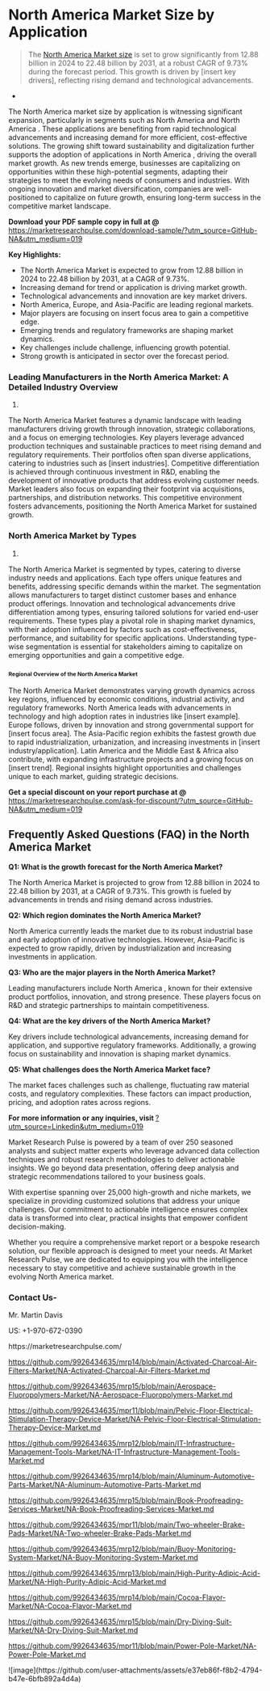 <h1>North America  Market&nbsp;Size by Application</h1><blockquote><p>The <a href="https://marketresearchpulse.com/download-sample/?utm_source=GitHub-NA&amp;utm_medium=019">North America  Market size</a> is set to grow significantly from 12.88 billion in 2024 to 22.48 billion by 2031, at a robust CAGR of 9.73% during the forecast period. This growth is driven by [insert key drivers], reflecting rising demand and technological advancements.</p></blockquote><ul><li></li></ul><p>The North America  market size by application is witnessing significant expansion, particularly in segments such as North America  and North America . These applications are benefiting from rapid technological advancements and increasing demand for more efficient, cost-effective solutions. The growing shift toward sustainability and digitalization further supports the adoption of applications in North America , driving the overall market growth. As new trends emerge, businesses are capitalizing on opportunities within these high-potential segments, adapting their strategies to meet the evolving needs of consumers and industries. With ongoing innovation and market diversification, companies are well-positioned to capitalize on future growth, ensuring long-term success in the competitive market landscape.</p><p><strong>Download your PDF sample copy in full at @ </strong><a href="https://marketresearchpulse.com/download-sample/?utm_source=GitHub-NA&amp;utm_medium=019">https://marketresearchpulse.com/download-sample/?utm_source=GitHub-NA&amp;utm_medium=019</a></p><p><strong>Key Highlights: </strong></p><ul><li>The North America  Market is expected to grow from 12.88 billion in 2024 to 22.48 billion by 2031, at a CAGR of 9.73%.</li><li>Increasing demand for trend or application is driving market growth.</li><li>Technological advancements and innovation are key market drivers.</li><li>North America, Europe, and Asia-Pacific are leading regional markets.</li><li>Major players are focusing on insert focus area to gain a competitive edge.</li><li>Emerging trends and regulatory frameworks are shaping market dynamics.</li><li>Key challenges include challenge, influencing growth potential.</li><li>Strong growth is anticipated in sector over the forecast period.</li></ul><h3>Leading Manufacturers in the North America  Market: A Detailed Industry Overview</h3><ol><li></li></ol><div class="flex max-w-full flex-col flex-grow"><div class="min-h-8 text-message flex w-full flex-col items-end gap-2 whitespace-normal break-words [.text-message+&amp;]:mt-5" dir="auto" data-message-author-role="assistant" data-message-id="fd8432e4-4910-450d-b182-61b7bfb0a01f" data-message-model-slug="gpt-4o"><div class="flex w-full flex-col gap-1 empty:hidden first:pt-[3px]"><div class="markdown prose w-full break-words dark:prose-invert light"><p>The North America  Market features a dynamic landscape with leading manufacturers driving growth through innovation, strategic collaborations, and a focus on emerging technologies. Key players leverage advanced production techniques and sustainable practices to meet rising demand and regulatory requirements. Their portfolios often span diverse applications, catering to industries such as [insert industries]. Competitive differentiation is achieved through continuous investment in R&amp;D, enabling the development of innovative products that address evolving customer needs. Market leaders also focus on expanding their footprint via acquisitions, partnerships, and distribution networks. This competitive environment fosters advancements, positioning the North America  Market for sustained growth.</p></div></div></div></div><h3>North America  Market by Types</h3><ol><li></li></ol><div class="flex max-w-full flex-col flex-grow"><div class="min-h-8 text-message flex w-full flex-col items-end gap-2 whitespace-normal break-words [.text-message+&amp;]:mt-5" dir="auto" data-message-author-role="assistant" data-message-id="084470be-0bb7-4664-bddf-5156b4f41249" data-message-model-slug="gpt-4o-mini"><div class="flex w-full flex-col gap-1 empty:hidden first:pt-[3px]"><div class="markdown prose w-full break-words dark:prose-invert light"><p>The North America  Market is segmented by types, catering to diverse industry needs and applications. Each type offers unique features and benefits, addressing specific demands within the market. The segmentation allows manufacturers to target distinct customer bases and enhance product offerings. Innovation and technological advancements drive differentiation among types, ensuring tailored solutions for varied end-user requirements. These types play a pivotal role in shaping market dynamics, with their adoption influenced by factors such as cost-effectiveness, performance, and suitability for specific applications. Understanding type-wise segmentation is essential for stakeholders aiming to capitalize on emerging opportunities and gain a competitive edge.</p></div></div></div></div><h3><span style="font-size: 11px;">Regional Overview of the North America  Market</span></h3><div class="flex max-w-full flex-col flex-grow"><div class="min-h-8 text-message flex w-full flex-col items-end gap-2 whitespace-normal break-words [.text-message+&amp;]:mt-5" dir="auto" data-message-author-role="assistant" data-message-id="e9038762-ce64-4e30-91c9-9bd413514231" data-message-model-slug="gpt-4o-mini"><div class="flex w-full flex-col gap-1 empty:hidden first:pt-[3px]"><div class="markdown prose w-full break-words dark:prose-invert light"><p>The North America  Market demonstrates varying growth dynamics across key regions, influenced by economic conditions, industrial activity, and regulatory frameworks. North America leads with advancements in technology and high adoption rates in industries like [insert example]. Europe follows, driven by innovation and strong governmental support for [insert focus area]. The Asia-Pacific region exhibits the fastest growth due to rapid industrialization, urbanization, and increasing investments in [insert industry/application]. Latin America and the Middle East &amp; Africa also contribute, with expanding infrastructure projects and a growing focus on [insert trend]. Regional insights highlight opportunities and challenges unique to each market, guiding strategic decisions.</p></div></div></div></div><p><strong>Get a special discount on your report purchase at @ </strong><a href="https://marketresearchpulse.com/ask-for-discount/?utm_source=GitHub-NA&amp;utm_medium=019">https://marketresearchpulse.com/ask-for-discount/?utm_source=GitHub-NA&amp;utm_medium=019</a></p><h2>Frequently Asked Questions (FAQ) in the North America  Market</h2><p><strong>Q1: What is the growth forecast for the North America  Market?</strong></p><p>The North America  Market is projected to grow from 12.88 billion in 2024 to 22.48 billion by 2031, at a CAGR of 9.73%. This growth is fueled by advancements in trends and rising demand across industries.</p><p><strong>Q2: Which region dominates the North America  Market?</strong></p><p>North America currently leads the market due to its robust industrial base and early adoption of innovative technologies. However, Asia-Pacific is expected to grow rapidly, driven by industrialization and increasing investments in application.</p><p><strong>Q3: Who are the major players in the North America  Market?</strong></p><p>Leading manufacturers include North America , known for their extensive product portfolios, innovation, and strong presence. These players focus on R&amp;D and strategic partnerships to maintain competitiveness.</p><p><strong>Q4: What are the key drivers of the North America  Market?</strong></p><p>Key drivers include technological advancements, increasing demand for application, and supportive regulatory frameworks. Additionally, a growing focus on sustainability and innovation is shaping market dynamics.</p><p><strong>Q5: What challenges does the North America  Market face?</strong></p><p>The market faces challenges such as challenge, fluctuating raw material costs, and regulatory complexities. These factors can impact production, pricing, and adoption rates across regions.</p><p><strong>For more information or any inquiries, visit&nbsp;</strong><a href="?utm_source=Linkedin&utm_medium=019">?utm_source=Linkedin&utm_medium=019</a></p><p>Market Research Pulse is powered by a team of over 250 seasoned analysts and subject matter experts who leverage advanced data collection techniques and robust research methodologies to deliver actionable insights. We go beyond data presentation, offering deep analysis and strategic recommendations tailored to your business goals.</p><p>With expertise spanning over 25,000 high-growth and niche markets, we specialize in providing customized solutions that address your unique challenges. Our commitment to actionable intelligence ensures complex data is transformed into clear, practical insights that empower confident decision-making.</p><p>Whether you require a comprehensive market report or a bespoke research solution, our flexible approach is designed to meet your needs. At Market Research Pulse, we are dedicated to equipping you with the intelligence necessary to stay competitive and achieve sustainable growth in the evolving North America  market.</p><h3><strong>Contact Us-</strong></h3><p>Mr. Martin Davis</p><p>US: +1-970-672-0390</p><p>https://marketresearchpulse.com/</p><p><a href="https://github.com/9926434635/mrp14/blob/main/Activated-Charcoal-Air-Filters-Market/NA-Activated-Charcoal-Air-Filters-Market.md">https://github.com/9926434635/mrp14/blob/main/Activated-Charcoal-Air-Filters-Market/NA-Activated-Charcoal-Air-Filters-Market.md</a></p><p><a href="https://github.com/9926434635/mrp15/blob/main/Aerospace-Fluoropolymers-Market/NA-Aerospace-Fluoropolymers-Market.md">https://github.com/9926434635/mrp15/blob/main/Aerospace-Fluoropolymers-Market/NA-Aerospace-Fluoropolymers-Market.md</a></p><p><a href="https://github.com/9926434635/mpr11/blob/main/Pelvic-Floor-Electrical-Stimulation-Therapy-Device-Market/NA-Pelvic-Floor-Electrical-Stimulation-Therapy-Device-Market.md">https://github.com/9926434635/mpr11/blob/main/Pelvic-Floor-Electrical-Stimulation-Therapy-Device-Market/NA-Pelvic-Floor-Electrical-Stimulation-Therapy-Device-Market.md</a></p><p><a href="https://github.com/9926434635/mrp12/blob/main/IT-Infrastructure-Management-Tools-Market/NA-IT-Infrastructure-Management-Tools-Market.md">https://github.com/9926434635/mrp12/blob/main/IT-Infrastructure-Management-Tools-Market/NA-IT-Infrastructure-Management-Tools-Market.md</a></p><p><a href="https://github.com/9926434635/mrp14/blob/main/Aluminum-Automotive-Parts-Market/NA-Aluminum-Automotive-Parts-Market.md">https://github.com/9926434635/mrp14/blob/main/Aluminum-Automotive-Parts-Market/NA-Aluminum-Automotive-Parts-Market.md</a></p><p><a href="https://github.com/9926434635/mrp15/blob/main/Book-Proofreading-Services-Market/NA-Book-Proofreading-Services-Market.md">https://github.com/9926434635/mrp15/blob/main/Book-Proofreading-Services-Market/NA-Book-Proofreading-Services-Market.md</a></p><p><a href="https://github.com/9926434635/mpr11/blob/main/Two-wheeler-Brake-Pads-Market/NA-Two-wheeler-Brake-Pads-Market.md">https://github.com/9926434635/mpr11/blob/main/Two-wheeler-Brake-Pads-Market/NA-Two-wheeler-Brake-Pads-Market.md</a></p><p><a href="https://github.com/9926434635/mrp12/blob/main/Buoy-Monitoring-System-Market/NA-Buoy-Monitoring-System-Market.md">https://github.com/9926434635/mrp12/blob/main/Buoy-Monitoring-System-Market/NA-Buoy-Monitoring-System-Market.md</a></p><p><a href="https://github.com/9926434635/mrp13/blob/main/High-Purity-Adipic-Acid-Market/NA-High-Purity-Adipic-Acid-Market.md">https://github.com/9926434635/mrp13/blob/main/High-Purity-Adipic-Acid-Market/NA-High-Purity-Adipic-Acid-Market.md</a></p><p><a href="https://github.com/9926434635/mrp14/blob/main/Cocoa-Flavor-Market/NA-Cocoa-Flavor-Market.md">https://github.com/9926434635/mrp14/blob/main/Cocoa-Flavor-Market/NA-Cocoa-Flavor-Market.md</a></p><p><a href="https://github.com/9926434635/mrp15/blob/main/Dry-Diving-Suit-Market/NA-Dry-Diving-Suit-Market.md">https://github.com/9926434635/mrp15/blob/main/Dry-Diving-Suit-Market/NA-Dry-Diving-Suit-Market.md</a></p><p><a href="https://github.com/9926434635/mpr11/blob/main/Power-Pole-Market/NA-Power-Pole-Market.md">https://github.com/9926434635/mpr11/blob/main/Power-Pole-Market/NA-Power-Pole-Market.md</a></p>
![image](https://github.com/user-attachments/assets/e37eb86f-f8b2-4794-b47e-6bfb892a4d4a)
